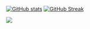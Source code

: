 [![GitHub stats](https://github-readme-stats.vercel.app/api?username=pseudoinverse&count_private=true&show_icons=true&theme=blueberry)](https://github.com/anuraghazra/github-readme-stats)
[![GitHub Streak](https://github-readme-streak-stats.herokuapp.com?user=pseudoinverse&theme=blueberry&date_format=M%20j%5B%2C%20Y%5D)](https://git.io/streak-stats)

<img src="https://komarev.com/ghpvc/?username=pseudoinverse&style=for-the-badge">
